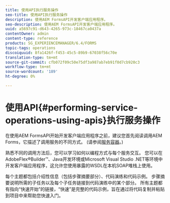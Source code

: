 ```yaml
---
title: 使用API执行服务操作
seo-title: 使用API执行服务操作
description: 使用AEM FormsAPI开发客户端应用程序。
seo-description: 使用AEM FormsAPI开发客户端应用程序。
uuid: a5697c91-d643-4265-973c-18467ca0437a
contentOwner: admin
content-type: reference
products: SG_EXPERIENCEMANAGER/6.4/FORMS
topic-tags: operations
discoiquuid: 8fa1426f-f453-45c5-89b9-67038f56c70e
translation-type: tm+mt
source-git-commit: cfb072f09c50e75df3a987ab7eb91f0d7cb920c3
workflow-type: tm+mt
source-wordcount: '189'
ht-degree: 0%

---
```



# 使用API{#performing-service-operations-using-apis}执行服务操作

在使用AEM FormsAPI开始开发客户端应用程序之前，建议您首先阅读调用AEM Forms，它描述了调用服务的不同方式。 (请参阅[服务容器](/help/forms/developing/service-container.md#service-container)。)

熟悉不同的调用方法后，您可以学习如何以编程方式与每个服务交互。 您可以在AdobeFlex®Builder™、Java开发环境或Microsoft Visual Studio .NET等环境中开发客户端应用程序，这允许您使用暴露的WSDL在本机SOAP堆栈上使用。

每个主题都包括介绍性信息（包括步骤摘要部分）、代码演练和代码示例。 步骤摘要说明所需的子任务以及每个子任务链接到代码演练中的某个部分。 所有主题都有指向“快速开始”的链接，“快速”是完整的代码示例，旨在通过将代码复制并粘贴到项目中来帮助您快速入门。
